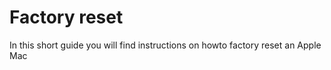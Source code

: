 # Factory reset 

In this short guide you will find instructions on howto factory reset an Apple Mac
